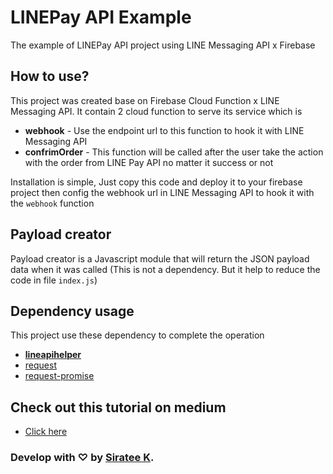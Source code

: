 # LINEPay API Example
The example of LINEPay API project using LINE Messaging API x Firebase

## How to use?
This project was created base on Firebase Cloud Function x LINE Messaging API. It contain 2 cloud function to serve its service which is
* **webhook** - Use the endpoint url to this function to hook it with LINE Messaging API
* **confrimOrder** - This function will be called after the user take the action with the order from LINE Pay API no matter it success or not


Installation is simple, Just copy this code and deploy it to your firebase project then config the webhook url in LINE Messaging API to hook it with the `webhook` function

## Payload creator
Payload creator is a Javascript module that will return the JSON payload data when it was called (This is not a dependency. But it help to reduce the code in file `index.js`)

## Dependency usage
This project use these dependency to complete the operation
* **[lineapihelper](https://www.npmjs.com/package/lineapihelper)**
* [request](https://www.npmjs.com/package/request)
* [request-promise](https://www.npmjs.com/package/request-promise)

## Check out this tutorial on medium
* [Click here](https://sirateek.me)

### Develop with ♡ by [Siratee K](https://sirateek.me).
